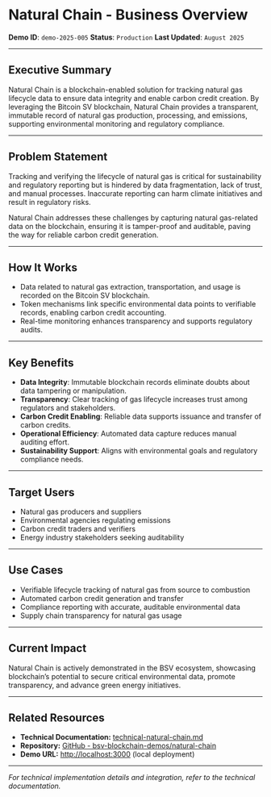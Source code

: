 # Natural Chain - Business Overview

**Demo ID**: `demo-2025-005`
**Status**: `Production`
**Last Updated**: `August 2025`

---

## Executive Summary

Natural Chain is a blockchain-enabled solution for tracking natural gas lifecycle data to ensure data integrity and enable carbon credit creation. By leveraging the Bitcoin SV blockchain, Natural Chain provides a transparent, immutable record of natural gas production, processing, and emissions, supporting environmental monitoring and regulatory compliance.

---

## Problem Statement

Tracking and verifying the lifecycle of natural gas is critical for sustainability and regulatory reporting but is hindered by data fragmentation, lack of trust, and manual processes. Inaccurate reporting can harm climate initiatives and result in regulatory risks.

Natural Chain addresses these challenges by capturing natural gas-related data on the blockchain, ensuring it is tamper-proof and auditable, paving the way for reliable carbon credit generation.

---

## How It Works

- Data related to natural gas extraction, transportation, and usage is recorded on the Bitcoin SV blockchain.
- Token mechanisms link specific environmental data points to verifiable records, enabling carbon credit accounting.
- Real-time monitoring enhances transparency and supports regulatory audits.

---

## Key Benefits

- **Data Integrity**: Immutable blockchain records eliminate doubts about data tampering or manipulation.
- **Transparency**: Clear tracking of gas lifecycle increases trust among regulators and stakeholders.
- **Carbon Credit Enabling**: Reliable data supports issuance and transfer of carbon credits.
- **Operational Efficiency**: Automated data capture reduces manual auditing effort.
- **Sustainability Support**: Aligns with environmental goals and regulatory compliance needs.

---

## Target Users

- Natural gas producers and suppliers
- Environmental agencies regulating emissions
- Carbon credit traders and verifiers
- Energy industry stakeholders seeking auditability

---

## Use Cases

- Verifiable lifecycle tracking of natural gas from source to combustion
- Automated carbon credit generation and transfer
- Compliance reporting with accurate, auditable environmental data
- Supply chain transparency for natural gas usage

---

## Current Impact

Natural Chain is actively demonstrated in the BSV ecosystem, showcasing blockchain’s potential to secure critical environmental data, promote transparency, and advance green energy initiatives.

---

## Related Resources

- **Technical Documentation:** [technical-natural-chain.md](technical-natural-chain.md)
- **Repository:** [GitHub - bsv-blockchain-demos/natural-chain](https://github.com/bsv-blockchain-demos/natural-chain)
- **Demo URL:** [http://localhost:3000](http://localhost:3000) (local deployment)

---

*For technical implementation details and integration, refer to the technical documentation.*
